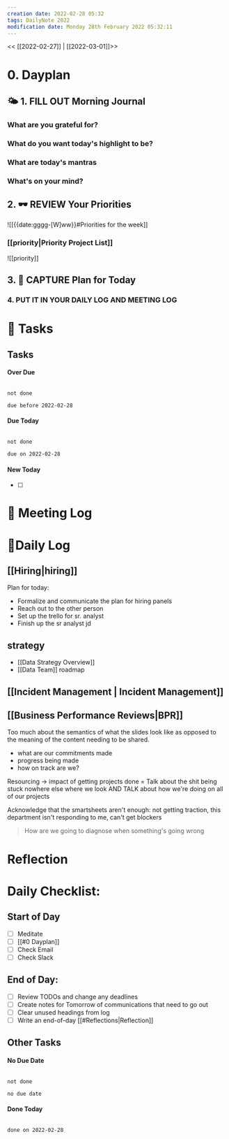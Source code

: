 ```yaml
---
creation date: 2022-02-28 05:32
tags: DailyNote 2022
modification date: Monday 28th February 2022 05:32:11
---
```


<< [[2022-02-27]] | [[2022-03-01]]>>
# 0. Dayplan 
## 🌤 1. **FILL OUT** Morning Journal
### What are you grateful for?


### What do you want today's highlight to be?


### What are today's mantras


### What's on your mind?


## 2. 🕶 **REVIEW** Your Priorities
![[{{date:gggg-[W]ww}}#Priorities for the week]]
### [[priority|Priority Project List]] 
![[priority]]

## 3. 📆 **CAPTURE** Plan for Today

### 4. PUT IT IN YOUR DAILY LOG AND MEETING LOG



# 📝 Tasks
## Tasks

#### Over Due

```tasks

not done

due before 2022-02-28

```

#### Due Today

```tasks

not done

due on 2022-02-28

```

#### New Today

- [ ]

# 📰 Meeting Log

# 📓Daily Log

## [[Hiring|hiring]]
Plan for today:
- Formalize and communicate the plan for hiring panels
- Reach out to the other person
- Set up the trello for sr. analyst
- Finish up the sr analyst jd

## strategy
- [[Data Strategy Overview]]
- [[Data Team]] roadmap

## [[Incident Management | Incident Management]]


## [[Business Performance Reviews|BPR]]
Too much about the semantics of what the slides look like as opposed to the meaning of the content needing to be shared.
- what are our commitments made
- progress being made
- how on track are we?

Resourcing -> impact of getting projects done = Talk about the shit being stuck
nowhere else where we look AND TALK about how we're doing on all of our projects

Acknowledge that the smartsheets aren't enough: not getting traction, this department isn't responding to me, can't get blockers

> How are we going to diagnose when something's going wrong
> 


# Reflection

# Daily Checklist:
## Start of Day
- [ ] Meditate
- [ ] [[#0 Dayplan]]
- [ ] Check Email
- [ ] Check Slack

## End of Day:
- [ ] Review TODOs and change any deadlines
- [ ] Create notes for Tomorrow of communications that need to go out
- [ ] Clear unused headings from log
- [ ] Write an end-of-day [[#Reflections|Reflection]]

## Other Tasks

#### No Due Date

```tasks

not done

no due date

```

#### Done Today

```tasks

done on 2022-02-28

```



